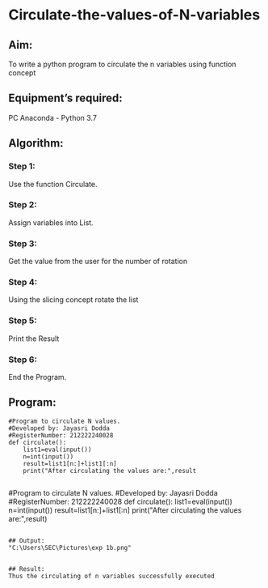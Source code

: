 # Circulate-the-values-of-N-variables
## Aim:
To write a python program to circulate the n variables using function concept
## Equipment’s required:
PC
Anaconda - Python 3.7
## Algorithm: 
### Step 1: 
Use the function Circulate.
### Step 2: 
Assign variables into List.
### Step 3:
Get the value from the user for the number of rotation
### Step 4: 
Using the slicing concept rotate the list

### Step 5: 
Print the Result
### Step 6:
End the Program.
## Program:
```
#Program to circulate N values.
#Developed by: Jayasri Dodda
#RegisterNumber: 212222240028
def circulate():
    list1=eval(input())
    n=int(input())
    result=list1[n:]+list1[:n]
    print("After circulating the values are:",result
 
 ```
#Program to circulate N values.
#Developed by: Jayasri Dodda
#RegisterNumber: 212222240028
def circulate():
    list1=eval(input())
    n=int(input())
    result=list1[n:]+list1[:n]
    print("After circulating the values are:",result)
    
```

## Output:
"C:\Users\SEC\Pictures\exp 1b.png"


## Result:
Thus the circulating of n variables successfully executed
